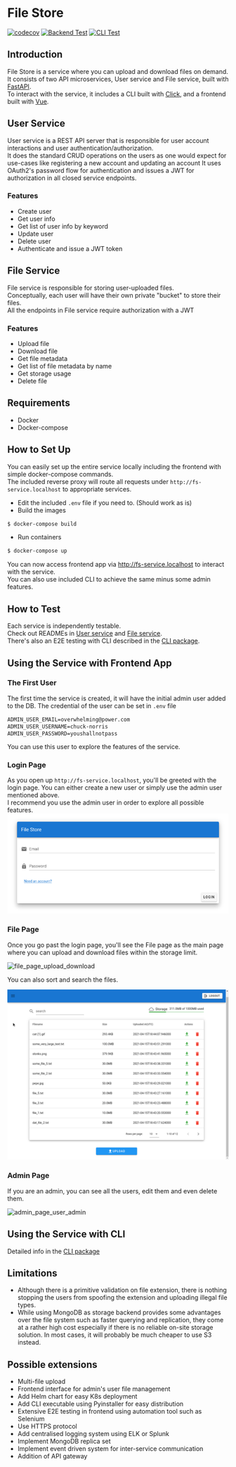 # File Store
[![codecov](https://codecov.io/gh/person0709/woven-fs/branch/master/graph/badge.svg?token=TAPD71K67G)](https://codecov.io/gh/person0709/woven-fs)
[![Backend Test](https://github.com/person0709/woven-fs/actions/workflows/backend_test.yaml/badge.svg)](https://github.com/person0709/woven-fs/actions/workflows/backend_test.yaml)
[![CLI Test](https://github.com/person0709/woven-fs/actions/workflows/cli_test.yaml/badge.svg)](https://github.com/person0709/woven-fs/actions/workflows/cli_test.yaml)
## Introduction
File Store is a service where you can upload and download files on demand.  
It consists of two API microservices, User service and File service, built with [FastAPI](https://github.com/tiangolo/fastapi).  
To interact with the service, it includes a CLI built with [Click](https://github.com/pallets/click), and a frontend built with [Vue](https://github.com/vuejs/vue).

## User Service
User service is a REST API server that is responsible for user account interactions and user authentication/authorization.  
It does the standard CRUD operations on the users as one would expect for use-cases like registering a new account and updating an account
It uses OAuth2's password flow for authentication and issues a JWT for authorization in all closed service endpoints.
### Features
* Create user
* Get user info
* Get list of user info by keyword
* Update user
* Delete user
* Authenticate and issue a JWT token

## File Service
File service is responsible for storing user-uploaded files.  
Conceptually, each user will have their own private "bucket" to store their files.  
All the endpoints in File service require authorization with a JWT
### Features
* Upload file
* Download file
* Get file metadata
* Get list of file metadata by name
* Get storage usage
* Delete file

## Requirements
* Docker
* Docker-compose

## How to Set Up
You can easily set up the entire service locally including the frontend with simple docker-compose commands.  
The included reverse proxy will route all requests under `http://fs-service.localhost` to appropriate services.
* Edit the included `.env` file if you need to. (Should work as is)
* Build the images
```bash
$ docker-compose build
```
* Run containers
```bash
$ docker-compose up
```
You can now access frontend app via http://fs-service.localhost to interact with the service.  
You can also use included CLI to achieve the same minus some admin features.

## How to Test
Each service is independently testable.  
Check out READMEs in [User service](/backend/user_service) and [File service](/backend/file_service).  
There's also an E2E testing with CLI described in the [CLI package](/cli).

## Using the Service with Frontend App
### The First User
The first time the service is created, it will have the initial admin user added to the DB.
The credential of the user can be set in `.env` file
```dotenv
ADMIN_USER_EMAIL=overwhelming@power.com
ADMIN_USER_USERNAME=chuck-norris
ADMIN_USER_PASSWORD=youshallnotpass
```
You can use this user to explore the features of the service.

### Login Page
As you open up `http://fs-service.localhost`, you'll be greeted with the login page.
You can either create a new user or simply use the admin user mentioned above.  
I recommend you use the admin user in order to explore all possible features.
![login](docs/login.png)

### File Page
Once you go past the login page, you'll see the File page as the main page where you can upload and download files within the storage limit.

![file_page_upload_download](docs/file_page_download_upload.gif)

You can also sort and search the files.

![file_page_sort_search](docs/file_page_sort_search.gif)

### Admin Page
If you are an admin, you can see all the users, edit them and even delete them.

![admin_page_user_admin](docs/admin_page_user_manage.gif)

## Using the Service with CLI
Detailed info in the [CLI package](/cli)

## Limitations
* Although there is a primitive validation on file extension, there is nothing stopping the users from spoofing 
  the extension and uploading illegal file types.
* While using MongoDB as storage backend provides some advantages over the file system such as faster querying and replication,
  they come at a rather high cost especially if there is no reliable on-site storage solution. 
  In most cases, it will probably be much cheaper to use S3 instead.
  
## Possible extensions
* Multi-file upload
* Frontend interface for admin's user file management
* Add Helm chart for easy K8s deployment
* Add CLI executable using Pyinstaller for easy distribution
* Extensive E2E testing in frontend using automation tool such as Selenium
* Use HTTPS protocol
* Add centralised logging system using ELK or Splunk
* Implement MongoDB replica set
* Implement event driven system for inter-service communication
* Addition of API gateway